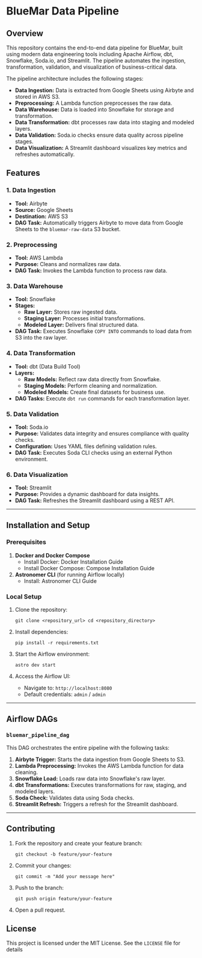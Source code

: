 # BlueMar Data Pipeline

## Overview
This repository contains the end-to-end data pipeline for BlueMar, built using modern data engineering tools including Apache Airflow, dbt, Snowflake, Soda.io, and Streamlit. The pipeline automates the ingestion, transformation, validation, and visualization of business-critical data.

The pipeline architecture includes the following stages:
- **Data Ingestion:** Data is extracted from Google Sheets using Airbyte and stored in AWS S3.
- **Preprocessing:** A Lambda function preprocesses the raw data.
- **Data Warehouse:** Data is loaded into Snowflake for storage and transformation.
- **Data Transformation:** dbt processes raw data into staging and modeled layers.
- **Data Validation:** Soda.io checks ensure data quality across pipeline stages.
- **Data Visualization:** A Streamlit dashboard visualizes key metrics and refreshes automatically.

  
Features
--------

### 1\. **Data Ingestion**

-   **Tool:** Airbyte
-   **Source:** Google Sheets
-   **Destination:** AWS S3
-   **DAG Task:** Automatically triggers Airbyte to move data from Google Sheets to the `bluemar-raw-data` S3 bucket.

### 2\. **Preprocessing**

-   **Tool:** AWS Lambda
-   **Purpose:** Cleans and normalizes raw data.
-   **DAG Task:** Invokes the Lambda function to process raw data.

### 3\. **Data Warehouse**

-   **Tool:** Snowflake
-   **Stages:**
    -   **Raw Layer:** Stores raw ingested data.
    -   **Staging Layer:** Processes initial transformations.
    -   **Modeled Layer:** Delivers final structured data.
-   **DAG Task:** Executes Snowflake `COPY INTO` commands to load data from S3 into the raw layer.

### 4\. **Data Transformation**

-   **Tool:** dbt (Data Build Tool)
-   **Layers:**
    -   **Raw Models:** Reflect raw data directly from Snowflake.
    -   **Staging Models:** Perform cleaning and normalization.
    -   **Modeled Models:** Create final datasets for business use.
-   **DAG Tasks:** Execute `dbt run` commands for each transformation layer.

### 5\. **Data Validation**

-   **Tool:** Soda.io
-   **Purpose:** Validates data integrity and ensures compliance with quality checks.
-   **Configuration:** Uses YAML files defining validation rules.
-   **DAG Task:** Executes Soda CLI checks using an external Python environment.

### 6\. **Data Visualization**

-   **Tool:** Streamlit
-   **Purpose:** Provides a dynamic dashboard for data insights.
-   **DAG Task:** Refreshes the Streamlit dashboard using a REST API.

* * * * *

Installation and Setup
----------------------

### Prerequisites

1.  **Docker and Docker Compose**
    -   Install Docker: Docker Installation Guide
    -   Install Docker Compose: Compose Installation Guide
2.  **Astronomer CLI** (for running Airflow locally)
    -   Install: Astronomer CLI Guide

### Local Setup

1.  Clone the repository:

    `git clone <repository_url>
    cd <repository_directory>`

2.  Install dependencies:

    `pip install -r requirements.txt`

3.  Start the Airflow environment:

    `astro dev start`

4.  Access the Airflow UI:

    -   Navigate to: `http://localhost:8080`
    -   Default credentials: `admin` / `admin`

* * * * *

Airflow DAGs
------------

### `bluemar_pipeline_dag`

This DAG orchestrates the entire pipeline with the following tasks:

1.  **Airbyte Trigger:** Starts the data ingestion from Google Sheets to S3.
2.  **Lambda Preprocessing:** Invokes the AWS Lambda function for data cleaning.
3.  **Snowflake Load:** Loads raw data into Snowflake's raw layer.
4.  **dbt Transformations:** Executes transformations for raw, staging, and modeled layers.
5.  **Soda Check:** Validates data using Soda checks.
6.  **Streamlit Refresh:** Triggers a refresh for the Streamlit dashboard.

* * * * *

Contributing
------------

1.  Fork the repository and create your feature branch:

    `git checkout -b feature/your-feature`

2.  Commit your changes:

    `git commit -m "Add your message here"`

3.  Push to the branch:

    `git push origin feature/your-feature`

4.  Open a pull request.


License
-------

This project is licensed under the MIT License. See the `LICENSE` file for details
